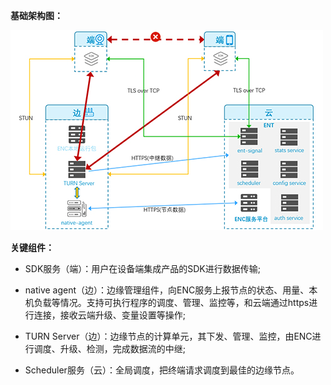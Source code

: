 **基础架构图：**

![architecture.png](../../../../image/Edge-Network-Tunnel/architecture.png)


**关键组件：**

- SDK服务（端）：用户在设备端集成产品的SDK进行数据传输;

- native agent（边）：边缘管理组件，向ENC服务上报节点的状态、用量、本机负载等情况。支持可执行程序的调度、管理、监控等，和云端通过https进行连接，接收云端升级、变量设置等操作;

- TURN Server（边）：边缘节点的计算单元，其下发、管理、监控，由ENC进行调度、升级、检测，完成数据流的中继;

- Scheduler服务（云）：全局调度，把终端请求调度到最佳的边缘节点。

